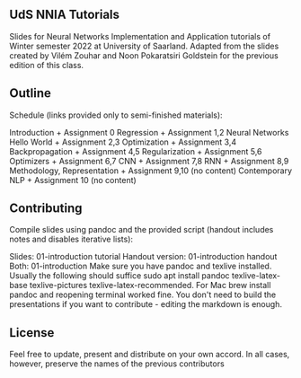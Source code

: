 ## UdS NNIA Tutorials
Slides for Neural Networks Implementation and Application tutorials of Winter semester 2022 at University of Saarland. Adapted from the slides created by Vilém Zouhar and Noon Pokaratsiri Goldstein for the previous edition of this class.

## Outline
Schedule (links provided only to semi-finished materials):

Introduction + Assignment 0
Regression + Assignment 1,2
Neural Networks Hello World + Assignment 2,3
Optimization + Assignment 3,4
Backpropagation + Assignment 4,5
Regularization + Assignment 5,6
Optimizers + Assignment 6,7
CNN + Assignment 7,8
RNN + Assignment 8,9
Methodology, Representation + Assignment 9,10 (no content)
Contemporary NLP + Assignment 10 (no content)

## Contributing
Compile slides using pandoc and the provided script (handout includes notes and disables iterative lists):

Slides:  01-introduction tutorial
Handout version: 01-introduction handout
Both: 01-introduction
Make sure you have pandoc and texlive installed. Usually the following should suffice sudo apt install pandoc texlive-latex-base texlive-pictures texlive-latex-recommended. For Mac brew install pandoc and reopening terminal worked fine. You don't need to build the presentations if you want to contribute - editing the markdown is enough.

## License
Feel free to update, present and distribute on your own accord. In all cases, however, preserve the names of the previous contributors
